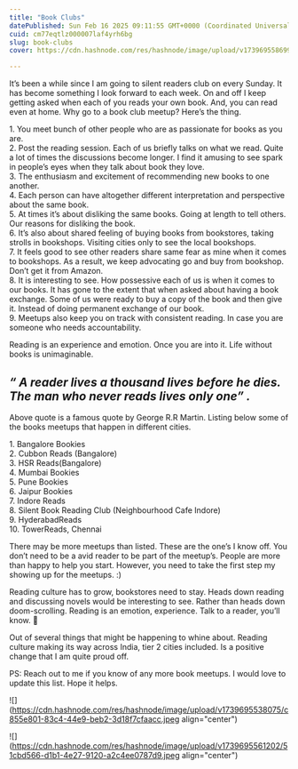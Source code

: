```yaml
---
title: "Book Clubs"
datePublished: Sun Feb 16 2025 09:11:55 GMT+0000 (Coordinated Universal Time)
cuid: cm77eqtlz000007laf4yrh6bg
slug: book-clubs
cover: https://cdn.hashnode.com/res/hashnode/image/upload/v1739695586997/50a3f543-f2fb-4945-838e-c8588cbea1c3.jpeg

---
```


It’s been a while since I am going to silent readers club on every Sunday. It has become something I look forward to each week. On and off I keep getting asked when each of you reads your own book. And, you can read even at home. Why go to a book club meetup? Here’s the thing.

1\. You meet bunch of other people who are as passionate for books as you are.  
2\. Post the reading session. Each of us briefly talks on what we read. Quite a lot of times the discussions become longer. I find it amusing to see spark in people’s eyes when they talk about book they love.  
3\. The enthusiasm and excitement of recommending new books to one another.  
4\. Each person can have altogether different interpretation and perspective about the same book.  
5\. At times it’s about disliking the same books. Going at length to tell others. Our reasons for disliking the book.  
6\. It’s also about shared feeling of buying books from bookstores, taking strolls in bookshops. Visiting cities only to see the local bookshops.  
7\. It feels good to see other readers share same fear as mine when it comes to bookshops. As a result, we keep advocating go and buy from bookshop. Don’t get it from Amazon.  
8\. It is interesting to see. How possessive each of us is when it comes to our books. It has gone to the extent that when asked about having a book exchange. Some of us were ready to buy a copy of the book and then give it. Instead of doing permanent exchange of our book.  
9\. Meetups also keep you on track with consistent reading. In case you are someone who needs accountability.

Reading is an experience and emotion. Once you are into it. Life without books is unimaginable.

## *“ A reader lives a thousand lives before he dies. The man who never reads lives only one” .*

Above quote is a famous quote by George R.R Martin. Listing below some of the books meetups that happen in different cities.

1\. Bangalore Bookies  
2\. Cubbon Reads (Bangalore)  
3\. HSR Reads(Bangalore)  
4\. Mumbai Bookies  
5\. Pune Bookies  
6\. Jaipur Bookies  
7\. Indore Reads  
8\. Silent Book Reading Club (Neighbourhood Cafe Indore)  
9\. HyderabadReads  
10\. TowerReads, Chennai

There may be more meetups than listed. These are the one’s I know off. You don’t need to be a avid reader to be part of the meetup’s. People are more than happy to help you start. However, you need to take the first step my showing up for the meetups. :)

Reading culture has to grow, bookstores need to stay. Heads down reading and discussing novels would be interesting to see. Rather than heads down doom-scrolling. Reading is an emotion, experience. Talk to a reader, you’ll know. 🙂

Out of several things that might be happening to whine about. Reading culture making its way across India, tier 2 cities included. Is a positive change that I am quite proud off.

PS: Reach out to me if you know of any more book meetups. I would love to update this list. Hope it helps.

![](https://cdn.hashnode.com/res/hashnode/image/upload/v1739695538075/c855e801-83c4-44e9-beb2-3d18f7cfaacc.jpeg align="center")

![](https://cdn.hashnode.com/res/hashnode/image/upload/v1739695561202/51cbd566-d1b1-4e27-9120-a2c4ee0787d9.jpeg align="center")